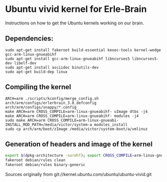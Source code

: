 Ubuntu vivid kernel for Erle-Brain
=========================
Instructions on how to get the Ubuntu kernels working on our brain.

## Dependencies:
```
sudo apt-get install fakeroot build-essential kexec-tools kernel-wedge gcc-arm-linux-gnueabihf
sudo apt-get install gcc-arm-linux-gnueabihf libncurses5 libncurses5-dev libelf-dev 
sudo apt-get install asciidoc binutils-dev
sudo apt-get build-dep linux
```

## Compiling the kernel
```
ARCH=arm ./scripts/kconfig/merge_config.sh arch/arm/configs/erlerbrain_3.8_defconfig arch/arm/configs/snappy/*.config
make ARCH=arm CROSS_COMPILE=arm-linux-gnueabihf- uImage dtbs -j4
make ARCH=arm CROSS_COMPILE=arm-linux-gnueabihf- modules -j4
sudo make ARCH=arm CROSS_COMPILE=arm-linux-gnueabi- INSTALL_MOD_PATH=/media/victor/system-a modules_install
sudo cp arch/arm/boot/zImage /media/victor/system-boot/a/vmlinuz
```

## Generation of headers and image of the kernel
```bash
export $(dpkg-architecture -aarmhf); export CROSS_COMPILE=arm-linux-gnueabihf-
fakeroot debian/rules clean
fakeroot debian/rules binary-generic
```

Sources originally from git://kernel.ubuntu.com/ubuntu/ubuntu-vivid.git
